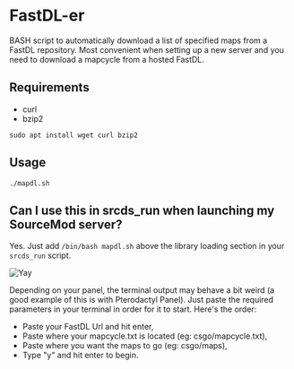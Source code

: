 # FastDL-er
BASH script to automatically download a list of specified maps from a FastDL repository. Most convenient when setting up a new server and you need to download a mapcycle from a hosted FastDL.

## Requirements
- curl
- bzip2

```
sudo apt install wget curl bzip2
```

## Usage
```./mapdl.sh```

## Can I use this in srcds_run when launching my SourceMod server?

Yes. Just add `/bin/bash mapdl.sh` above the library loading section in your `srcds_run` script. 

![Yay](https://infra.s-ul.eu/ZWnE1d9m)

Depending on your panel, the terminal output may behave a bit weird (a good example of this is with Pterodactyl Panel). Just paste the required parameters in your terminal in order for it to start. Here's the order:
* Paste your FastDL Url and hit enter,
* Paste where your mapcycle.txt is located (eg: csgo/mapcycle.txt),
* Paste where you want the maps to go (eg: csgo/maps),
* Type "y" and hit enter to begin.


